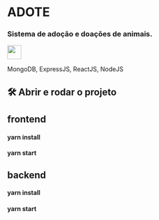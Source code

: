 # ADOTE 
### Sistema de adoção e doações de animais.

<span title="EmDesenvolvimento"><img height="32" src="https://img.shields.io/badge/-EM%20DESENVOLVIMENTO-important"/></span>

MongoDB, ExpressJS, ReactJS, NodeJS

## 🛠️ Abrir e rodar o projeto

## frontend
#### yarn install
#### yarn start

## backend 
#### yarn install
#### yarn start

